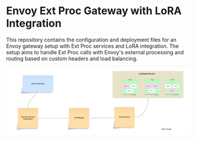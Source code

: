 
# Envoy Ext Proc Gateway with LoRA Integration

This repository contains the configuration and deployment files for an Envoy gateway setup with Ext Proc services and LoRA integration. The setup aims to handle Ext Proc calls with Envoy's external processing and routing based on custom headers and load balancing.


![alt text](https://github.com/tomatillo-and-multiverse/lora-inference-gateway/blob/kaushikmitr/envoy-extension-envoy-proxy/envoy-extension-envoy-proxy.jpeg)
